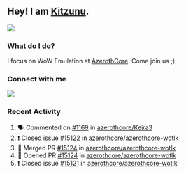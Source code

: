 ## Hey! I am [Kitzunu](https://Github.com/Kitzunu).

<!--<a href="https://github-readme-stats.kitzunu.vercel.app/api?username=Kitzunu&show_icons=true&theme=dark">
  <img align="center" src="https://github-readme-stats.kitzunu.vercel.app/api?username=Kitzunu&show_icons=true&theme=dark" />
</a>-->
<a href="https://github-readme-stats.kitzunu.vercel.app/api?username=Kitzunu&show_icons=true&theme=dark">
  <img align="center" src="https://github-readme-stats.vercel.app/api/top-langs/?username=Kitzunu&layout=compact&theme=dark" />
</a>

### What do I do?

I focus on WoW Emulation at [AzerothCore](https://Github.com/AzerothCore). Come join us ;)

### Connect with me
[![](https://img.shields.io/badge/AzerothCore%20Discord-Connect%20with%20me!-green)](https://discord.com/invite/gkt4y2x)

### Recent Activity

<!--START_SECTION:activity-->
1. 🗣 Commented on [#1169](https://github.com/azerothcore/Keira3/issues/1169) in [azerothcore/Keira3](https://github.com/azerothcore/Keira3)
2. ❗️ Closed issue [#15122](https://github.com/azerothcore/azerothcore-wotlk/issues/15122) in [azerothcore/azerothcore-wotlk](https://github.com/azerothcore/azerothcore-wotlk)
3. 🎉 Merged PR [#15124](https://github.com/azerothcore/azerothcore-wotlk/pull/15124) in [azerothcore/azerothcore-wotlk](https://github.com/azerothcore/azerothcore-wotlk)
4. 💪 Opened PR [#15124](https://github.com/azerothcore/azerothcore-wotlk/pull/15124) in [azerothcore/azerothcore-wotlk](https://github.com/azerothcore/azerothcore-wotlk)
5. ❗️ Closed issue [#15121](https://github.com/azerothcore/azerothcore-wotlk/issues/15121) in [azerothcore/azerothcore-wotlk](https://github.com/azerothcore/azerothcore-wotlk)
<!--END_SECTION:activity-->
